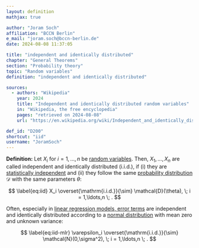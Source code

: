 ```yaml
---
layout: definition
mathjax: true

author: "Joram Soch"
affiliation: "BCCN Berlin"
e_mail: "joram.soch@bccn-berlin.de"
date: 2024-08-08 11:37:05

title: "independent and identically distributed"
chapter: "General Theorems"
section: "Probability theory"
topic: "Random variables"
definition: "independent and identically distributed"

sources:
  - authors: "Wikipedia"
    year: 2024
    title: "Independent and identically distributed random variables"
    in: "Wikipedia, the free encyclopedia"
    pages: "retrieved on 2024-08-08"
    url: "https://en.wikipedia.org/wiki/Independent_and_identically_distributed_random_variables#Introduction"

def_id: "D200"
shortcut: "iid"
username: "JoramSoch"
---
```



**Definition:** Let $X_i$ for $i = 1,\ldots,n$ be [random variables](/D/rvar). Then, $X_1, \ldots, X_n$ are called independent and identically distributed (i.i.d.), if (i) they are [statistically independent](/D/ind) and (ii) they follow the same [probability distribution](/D/dist) $\mathcal{D}$ with the same parameters $\theta$:

$$ \label{eq:iid}
X_i \overset{\mathrm{i.i.d.}}{\sim} \mathcal{D}(\theta), \; i = 1,\ldots,n \; .
$$

Often, especially in [linear regression models, error terms](/D/mlr) are independent and identically distributed according to a [normal distribution](/D/norm) with mean zero and unknown variance:

$$ \label{eq:iid-mlr}
\varepsilon_i \overset{\mathrm{i.i.d.}}{\sim} \mathcal{N}(0,\sigma^2), \; i = 1,\ldots,n \; .
$$